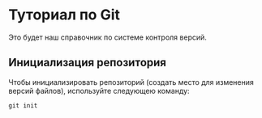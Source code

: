 # Туториал по Git
Это будет наш справочник по системе контроля версий.

## Инициализация репозитория

Чтобы инициализировать репозиторий (создать место для изменения версий файлов), используйте следующею команду:

```
git init
```

